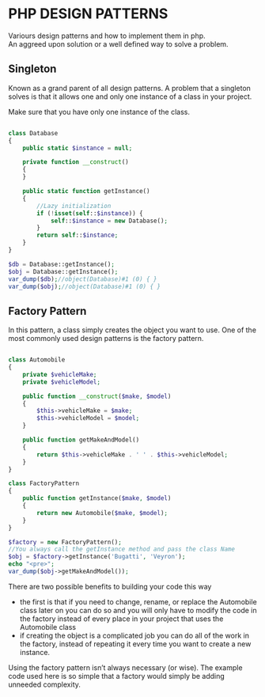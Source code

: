 # PHP DESIGN PATTERNS
Variours design patterns and how to implement them in php.  
An aggreed upon solution  or a  well defined way to solve a problem.


## Singleton 
Known as a grand parent of all design patterns. A problem that a singleton solves is that it allows 
one and only one instance of a class in your project.  

Make sure that you have only one instance of the class.

```php

class Database
{
    public static $instance = null;

    private function __construct()
    {
    }

    public static function getInstance()
    {
        //Lazy initialization
        if (!isset(self::$instance)) {
            self::$instance = new Database();
        }
        return self::$instance;
    }
}

$db = Database::getInstance();
$obj = Database::getInstance();
var_dump($db);//object(Database)#1 (0) { }
var_dump($obj);//object(Database)#1 (0) { }
```



## Factory Pattern
In this pattern, a class simply creates the object you want to use.
One of the most commonly used design patterns is the factory pattern.

```php

class Automobile
{
    private $vehicleMake;
    private $vehicleModel;

    public function __construct($make, $model)
    {
        $this->vehicleMake = $make;
        $this->vehicleModel = $model;
    }

    public function getMakeAndModel()
    {
        return $this->vehicleMake . ' ' . $this->vehicleModel;
    }
}

class FactoryPattern
{
    public function getInstance($make, $model)
    {
        return new Automobile($make, $model);
    }
}

$factory = new FactoryPattern();
//You always call the getInstance method and pass the class Name
$obj = $factory->getInstance('Bugatti', 'Veyron');
echo "<pre>";
var_dump($obj->getMakeAndModel());
```
There are two possible benefits to building your code this way
* the first is that if you need to change, rename, or replace the Automobile class later on you can do so and you will only have to modify the code in the factory instead of every place in your project that uses the Automobile class
*  if creating the object is a complicated job you can do all of the work in the factory, instead of repeating it every time you want to create a new instance.
  
Using the factory pattern isn’t always necessary (or wise). The example code used here is so simple that a factory would simply be adding unneeded complexity.
